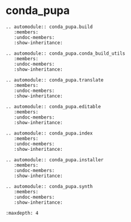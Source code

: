 # conda_pupa

```{eval-rst}
.. automodule:: conda_pupa.build
   :members:
   :undoc-members:
   :show-inheritance:
```

```{eval-rst}
.. automodule:: conda_pupa.conda_build_utils
   :members:
   :undoc-members:
   :show-inheritance:
```

```{eval-rst}
.. automodule:: conda_pupa.translate
   :members:
   :undoc-members:
   :show-inheritance:
```

```{eval-rst}
.. automodule:: conda_pupa.editable
   :members:
   :undoc-members:
   :show-inheritance:
```

```{eval-rst}
.. automodule:: conda_pupa.index
   :members:
   :undoc-members:
   :show-inheritance:
```

```{eval-rst}
.. automodule:: conda_pupa.installer
   :members:
   :undoc-members:
   :show-inheritance:
```

```{eval-rst}
.. automodule:: conda_pupa.synth
   :members:
   :undoc-members:
   :show-inheritance:
```

```{toctree}
:maxdepth: 4
```
